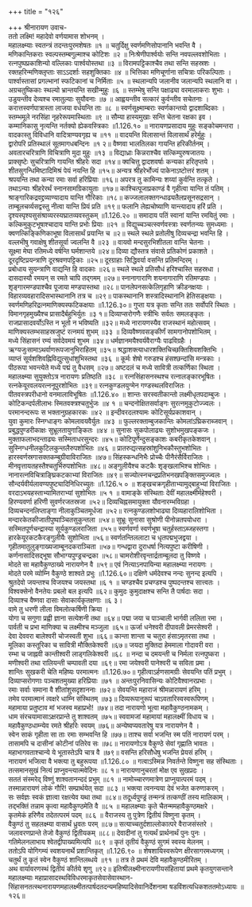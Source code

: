 +++
title = "१२६"

+++
श्रीनारायण उवाच-  
ततो लक्ष्मि! महादेवो वर्णयामास शोभनम् ।  
महालक्ष्म्याः स्वतन्त्रं तदन्तःपुरमशेषतः ॥१ ॥
चतुर्दिक्षु स्वर्णमणिसोपानानि भवन्ति वै ।  
मणिकान्तिकराः स्वल्पस्तम्बगुल्माश्च कोटिशः ॥२ ॥
निःश्रेणीपार्श्वयोः सन्ति नवपल्लवशोभिताः ।  
रत्नपुष्पप्रकाशिन्यो वल्लिकाः पार्श्वयोस्तथा ॥३ ॥
विरामपट्टिकाश्चैव तथा सन्ति सहस्रशः ।  
रक्तहरिन्मणिक्लृप्ताः साऽऽदर्शाः सहशुक्तिकाः ॥४ ॥
भित्तिका मणिचूर्णाना सचित्राः परिकल्पिताः ।  
पार्श्वास्तासां प्रगल्भानां स्फटिकानां च निर्मिताः ॥५ ॥
स्थलान्यपि जलानीव जलान्यपि स्थलानि वा ।  
अग्रचतुष्किकाः स्थल्यो भ्रान्तयन्ति सखीन्मुहुः ॥६ ॥
स्तम्भेषु सन्ति पक्षाढ्या वरमालाकराः शुभाः ।  
उडुयन्तीव देव्यश्च रमातुल्याः सुयौवनाः ॥७ ॥
आह्वयन्तीव सत्कारं कुर्वन्तीव सचेतनाः ।  
करात्तस्वर्णपात्रास्ता लाजया वर्धयन्ति ताः ॥८ ॥
स्वर्णसूक्ष्माम्बराः स्वर्णकान्तयो द्वादशाब्दिकाः ।  
स्तम्भमूले नरसिंहा नृहरेरूपमास्थिताः ॥९ ॥
सौम्या हास्यमुखाः सन्ति चेतना रक्षका इव ।  
कम्मानिकासु नृत्यन्ति नर्तक्यो ह्येकवस्त्रिकाः ॥1.126.१० ॥
नारायणप्रसादाय मुहुः सङ्कोचमन्तरा ।  
वादकास्तु विविधानि वादित्राण्यवगृह्य च ॥११ ॥
वादयन्ति विलासान्तं विलासार्थं हरेर्मुहुः ।  
द्वारोपरि प्रतिस्थालं सूतमागधबन्दिनः ॥१ २॥
वैष्णवा भालतिलका गायन्ति हरिकीर्तनम् ।  
अवतारचरित्राणि विचित्राणि मुदा मुहुः ॥१३ ॥
विद्याध्राः किन्नराश्चैव सत्किम्पुरुषजातयः ।  
प्राक्सृष्टेः सुचरित्राणि गायन्ति श्रीहरेः सदा ॥१४॥
क्वचित्तु द्वादशवर्षाः कन्यका हरितृप्तये ।  
शीतसुगन्धिमिष्टादिमिश्रं पेयं नयन्ति हि ॥१५॥
अन्यत्र श्रीहरेर्भोज्यं पाकेनाऽष्टोत्तरं शतम् ।  
श्रपयन्ति तथा कन्या रमाः सर्वा हरिप्रियाः ॥१६॥
अपरत्र तु कामिन्यः शय्यां कुर्वन्ति तत्कृते ।  
तथाऽन्याः श्रीहरेरर्थं स्नानसामग्रिकायुताः ॥१७॥
काश्चित्पूजाप्रकाण्डं वै गृहीत्वा यान्ति तं पतिम् ।  
श्राङ्गारिकद्रवद्द्रव्याण्यादाय यान्ति गौरिकाः ॥१८॥
कज्जलालक्तगन्धाढ्यतैलप्रसूनसद्रसान् ।  
ताम्बूलचर्व्यसद्वस्तु नीत्वा यान्ति प्रियं प्रति ॥१९॥
फलानि लेह्यचोष्याणि यान्त्यादाय हरिं प्रति ।  
दृश्यस्पृश्यसुसंश्राव्यरस्यघ्रातव्यवस्तुकम् ॥1.126.२० ॥
समादाय पतिं स्वानां यान्ति रमयितुं रमाः ।  
कल्किमुकुटभूषाश्चादाय यान्ति प्रभोः प्रियाः ॥२१ ॥
विद्युच्चञ्चत्स्वर्णवस्त्राः स्वर्णतन्व्यः सुमध्यमाः ।  
क्वणत्किङ्किणिकाभूषा विलासार्थं प्रयान्ति च ॥२॥
स्थले स्थले प्रतोलीषु दिव्यचन्द्रा भवन्ति हि ।  
वल्लभीषु गवाक्षेषु शीतसूर्या ज्वलन्ति वै ॥२३ ॥
वायवो मन्दसुरभिशीतला वान्ति चेतनाः ।  
सूक्ष्मा मेघा रतिमध्ये वर्षन्ति घर्मशान्तये ॥२४॥
दिव्या द्यौस्तत्र संवासे प्रतिकोणं प्रकाशते ।  
दूरदृष्टिप्रयन्त्राणि दूरश्रवणपट्टिकाः ॥२५॥
दूरग्राहाः सिद्धिवर्या वसन्ति प्रतिमन्दिरम् ।  
प्रबोधाय सुयन्त्राणि वाद्यन्ति हि वादकाः ॥२६॥
स्थले स्थले प्रतिसौधं हरिश्चास्ति सहस्रधा ।  
दासदास्यौ रमयन् स रमते चापि तद्गमम् ॥२७॥
स्नानागाराणि शयनागाराणि रतिमण्डपाः ।  
शृङ्गारमण्डपाश्चैव पूजाया मण्डपास्तथा ॥२८॥
पानलेपनसत्केलिगृहाणि क्रीडनक्षयाः ।  
विहारव्यवहारादिसभास्थानानि तत्र च ॥२९॥
पाकस्थानानि शस्त्रादिस्थानानि हेतिसङ्क्षयाः ।  
स्वर्णमणिहरिद्रत्नमाणिक्यस्फटिकक्षयाः ॥1.126.३०॥
गुप्ता यत्र कृताः सन्ति ततः सर्वोपरि स्थितः ।  
विमानगृहमुख्यैश्च प्रासादैर्बहुभिर्युतः ॥३ १॥
दिव्याप्सरोगणैः स्त्रीभिः सर्वतः समलङ्कृतः ।  
राजप्रासादवर्योऽस्ति न भूतो न भविष्यति ॥३२॥
मध्ये नारायणस्यैव राजस्थानं महोत्सवम् ।  
माणिक्यस्तम्भसाहस्रजुष्टं रत्नमयं शुभम् ॥३३ ॥
दिव्यवैष्णवसङ्कीर्णं सामगानोपशोभितम् ।  
मध्ये सिंहासनं रम्यं सर्वदेवमयं शुभम ॥३४॥
धर्मज्ञानमयैश्वर्यवैराग्यैः पाढविग्रहैः ।  
ऋग्यजुःसामाऽथर्वाणरूपजानुभिराहितम् ॥३५॥
श्रद्धाशक्त्याधारशक्तिचिच्छक्तिशिवशक्तिभिः ।  
व्याप्तं सूर्यशशिवह्निविद्युत्सुधांशुभिस्तथा ॥३६ ॥
कूर्मः शेषो गरुडश्च हंसश्छन्दांसि मन्त्रकाः ।  
पीठरूपा भवन्त्येते मध्ये पद्मं तु वैधसम् ॥२७॥
अष्टदलं च मध्ये सावित्री तत्कर्णिका स्थिता ।  
महालक्ष्म्या सुयुक्तोऽत्र नारायणः प्रतिष्ठति ॥३८ ॥
रत्नसिंहासनस्थश्च रत्नालङ्कारभूषितः ।  
रत्नकेयूरवलयरत्ननूपुरशोभितः ॥३९॥
रत्नकुण्डलयुग्मेन गण्डस्थलविराजितः ।  
पीतवस्त्रपरीधानो वनमालाविभूषितः ॥1.126.४० ॥
शान्तः सरस्वतीकान्तो लक्ष्मीधृतपदाम्बुजः ।  
कोटिकन्दर्पलीलाभः स्मितवक्त्रश्चतुर्भुजः ॥४ १ ॥
चन्दनोक्षितसर्वाङ्गः सुरत्नमुकुटोज्ज्वलः ।  
परमानन्दरूपः स भक्तानुग्रहकारकः ॥४२ ॥
इन्दीवरदलश्यामः कोटिसूर्यप्रकाशवान् ।  
युवा कुमारः स्निग्धाङ्गः कोमलावयवैर्युतः ॥४३ ॥
फुल्लरक्ताम्बुजकान्तिः कोमलांऽघ्रिकराब्जवान् ।  
प्रबुद्धपुण्डरीकाक्षः सुभ्रूलतायुगाङ्कितः ॥४४ ॥
सुनासः सुकपोलाढ्यः सुशोभमुखपङ्कजः ।  
मुक्ताफलाभदन्ताढ्यः सस्मिताधरसुन्दरः ॥४५॥
कोटिपूर्णेन्दुसङ्काशः कबरीकृतकेशवान् ।  
सुस्निग्धनीलकुटिलकुन्तलैरुपशोभितः ॥४६ ॥
प्रातरुद्यत्सहस्रांशुनिभकौस्तुभशोभितः ।  
हारस्वर्णस्रगासक्तकम्बुग्रीवाविराजितः ॥४७॥
सिंहस्कन्धनिभैः प्रोच्चैः पीनैरंसैर्विराजितः ।  
मीनवृत्तायतहस्तैश्चतुर्भिरुपशोभितः ॥४८॥
अङ्गुलीयैश्च कटकैः शृङ्खलाभिश्च शोभितः ।  
नानारत्नविचित्राङ्घ्रिकटकाभ्यां विराजितः ॥४९॥
सज्योत्स्नचन्द्रप्रतिभनखपङ्क्तिसमुज्ज्वलः ।  
सौन्दर्यवीर्यलावण्यपुष्ट्यादिनिधिरच्युतः ॥1.126.५ ० ॥
शङ्खचक्रगृहीताभ्यामुद्बाहुभ्यां विराजितः ।  
वरदाऽभयहस्ताभ्यामितराभ्यां सुशोभितः ॥५ १ ॥
वामाङ्के संस्थिताः देवीं महालक्ष्मीर्महेश्वरी ।  
हिरण्यवर्णा हरिणी सुवर्णरजतस्रजा ॥५२॥
दिव्यचिह्नसमायुक्ता यौवनारम्भविग्रहा ।  
दिव्यचन्दनलिप्ताङ्गा नीलाकुञ्चितमूर्धजा ॥५२॥
रत्नकुण्डलशोभाढ्या दिव्यहारालिशोभिता ।  
मन्दारकेतकीजातीपुष्पाञ्चितसुकुन्तला ॥५४॥
सुभ्रूः सुनासा सुश्रोणी पीनोन्नतपयोधरा ।  
सस्मितपूर्णचन्द्रास्या सूर्यकुण्डलराजिता ॥५५॥
स्वर्णवर्णा स्वर्णभूषा चतुर्हस्ताऽब्जहस्तगा ।  
हारकेयूरकटकैरङ्गुलीयैः सुशोभिता ॥५६॥
स्वर्णतन्तिललाटा च धृतपद्मभुजद्वया ।  
गृहीतमातुलुङ्गाख्यजाम्बूनदकराञ्चिता ॥५७॥
गन्धद्वारा दुराधर्षा नित्यपुष्टा करीषिणी ।  
कर्णनासादिसद्भूषा सौभाग्यपुण्ड्रचन्द्रका ॥५८॥
चामरोशीरवृन्तार्द्रताम्बूलदा तु विष्णवे ।  
मोदते सा महावैकुण्ठाख्ये नारायणेन वै ॥५९॥
एवं नित्याऽनपायिन्या महालक्ष्म्या नरायणः ।  
मोदते परमे व्योम्नि वैकुण्ठे शाश्वते प्रभुः ॥1.126.६०॥
दक्षिणे धर्मदेवश्च नन्दः सुनन्द इत्यपि ।  
श्रुतदेवो जयन्तश्च विजयश्च जयस्तथा ॥६ १ ॥
चण्डश्चैव प्रचण्डश्च पुष्पदन्तश्च सात्त्वतः ।  
विश्वक्सेनो वैनतेयः प्रबलो बल इत्यपि ॥६२॥
कुमुदः कुमुदाक्षश्च सन्ति तै पार्षदाः सदा ।  
दिव्याश्च वैष्णवा दासाः सेवाकार्यकृतक्षणाः ॥६ ३।  
वामे तु धरणी लीला विमलोत्कर्षिणी क्रिया ।  
योगा च सगुणा प्रह्वी ज्ञाना सत्येशनी तथा ॥६४॥
पद्मा जया च पाञ्चाली भार्गवी ललिता रमा ।  
पार्वती च प्रभा माणिक्या च लक्ष्मीश्च मञ्जुला ॥६५॥
ऊर्जा धनेश्वरी दीपावली प्रेमरसेश्वरी ।  
देवा देववरा बालेश्वरी चोजस्वती शुभा ॥६६॥
कान्ता शान्ता च चतुरा हंसाऽमृतरसा तथा ।  
मूलिका कस्तूरिका च सावित्री मौक्तिकेश्वरी ॥६७॥
जयदा मुक्तिदा हेममाला गोदावरी वरा ।  
रम्भा च जाह्नवी कान्तीश्वरी लाड्गलिकेश्वरी ॥६८ ॥
नन्दा च दमयन्ती च निर्मला रत्नपुष्करा ।  
मणीश्वरी तथा रालियन्ती चम्पावती दया ॥६९॥
रमा जयेश्वरी पानेश्वरी च सविता प्रमा ।  
शान्तिः सुखकरी चेति महिष्यः परमात्मनः ॥1.126.७०॥
गृहीत्वाऽर्हणसामग्रीः सेवयन्ति पतिं प्रभुम् ।  
दिव्याप्सरोगणाः पञ्चशतमुख्या हरिप्रियाः ॥७१ ॥
अन्तःपुरनिवासिन्यः कोटिवैश्वानरप्रभाः ।  
रमाः सर्वाः समाना वै शीतांशुसदृशाननाः ॥७२॥
सेवयन्ति महाराजं श्रीमन्नारायणं हरिम् ।  
तमेव परमात्मानं त्वक्षरे धाम्नि संस्थितम् ॥७३॥
दिव्यरूपानुरूपं चाऽवतारिस्वस्वरूपिणम् ।  
महामाया प्रतुष्टाव मां भजस्व महाप्रभो! ॥७४॥
तदा नारायणो भूत्वा महावैकुण्ठनामकम् ।  
धाम संरचयामासाऽक्षरप्रान्ते तु शाश्वतम् ॥७५॥
स्ववामजां महामायां महालक्ष्मीं विधाय च ।  
महावैकुण्ठधाम्न्येव रमते श्रीहरिः स्वयम् ॥७६॥
अन्येष्वप्यवतारेषु यत्र नारायणेन वै ।  
स्वेन साकं गृहीता सा ताः रमाः सम्भवन्ति हि ॥७७॥
ताश्च सर्वा भजन्ति स्म पतिं नारायणं परम् ।  
तासामपि च दासीनां कोटीनां पतिरेव सः ॥७८॥
नारायणोऽत्र वैकुण्ठे सेवां गृह्णाति भावतः ।  
महाभागवताश्चान्ये ये भूतास्तेऽपि चात्र वै ॥७९॥
वसन्ति हरिसौधेषु भजन्ति प्रेयसं हरिम् ।  
नारायणं भजित्वा वै भक्त्या तु बहुरूपया ॥1.126.८० ॥
गत्वाऽस्मिन्न निवर्तन्ते विष्णुना सह संस्थिताः ।  
तत्समानसुखं नित्यं प्राप्नुवन्त्यात्मवेदिनः ॥८ १॥
नारायणानुचरतां मोक्ष एव सुखप्रदः ।  
सततं संस्मरेद् विष्णुं शाश्वतानन्ददं प्रभुम् ॥८१ ॥
नामोच्चारणमात्रेण प्राप्नुयात्परमं पदम् ।  
तस्मान्नारायणं लोकं गौरि! सम्प्रार्थयेत् सदा ॥८३ ॥
भक्त्या त्वनन्यया देवं भजेत करुणाकरम् ।  
सः सर्वज्ञः स्वकं ज्ञात्वा रक्षत्येव यथा तथा ॥८४॥
तदूर्ध्वपुण्ड्रं तन्मन्त्रं तत्कण्ठीं तस्य मालिकाम् ।  
तद्भक्तिं तन्नाम कृत्वा महावैकुण्ठमेति वै ॥८५ ॥
महालक्ष्म्याः कृते चैतन्ममहावैकुण्ठमक्षरे ।  
कृतमेकं हरिणैव तदेतत्परमं पदम् ॥८६ ॥
वैराजस्य तु पुत्रेण द्वितीयं विष्णुना कृतम् ।  
वैकुण्ठं तु सहलक्ष्म्या वासार्थं ध्रुवतः परम् ॥८७॥
सत्याच्चतुर्दशाल्लोकात्परे वैराजसंस्तरे ।  
जलावरणप्रान्ते तेजो वैकुण्ठं द्वितीयकम् ॥८८॥
देवादीनां तु गत्यर्थं प्रार्थनार्थं पुनः पुनः ।  
गतिमेलनलाभाय श्वेतद्वीपाख्यमित्यपि ॥८९ ॥
कृतं तृतीयं वैकुण्ठं सुगमं स्वस्य मेलनम् ।  
ततोऽपि योगिगम्यं स्वशयनार्थे प्रशान्तिकृत् ॥1.126.९० ॥
शेषशायिस्वरूपेण क्षीरसागरमध्यगम् ।  
चतुर्थं तु कृतं स्वेन वैकुण्ठं शान्तिलब्धये ॥९१ ॥
तत्र ते प्रथमं देवि महावैकुण्ठमीरितम् ।  
अथ वार्यावरणस्थं द्वितीयं कीर्तये शृणु ॥९२॥
इतिश्रीलक्ष्मीनारायणीयसंहितायां प्रथमे कृतयुगसन्ताने महालक्ष्म्याः महाप्रासादस्थविविधरमाकृतसेवासेवास्थान-  
सिंहासनतत्स्थनारायणमहालक्ष्मीतत्पार्षदतदन्यमहिष्यादिसेवानिर्देशनामा षडविंशत्यधिकशततमोऽध्यायः ॥१२६॥
    

